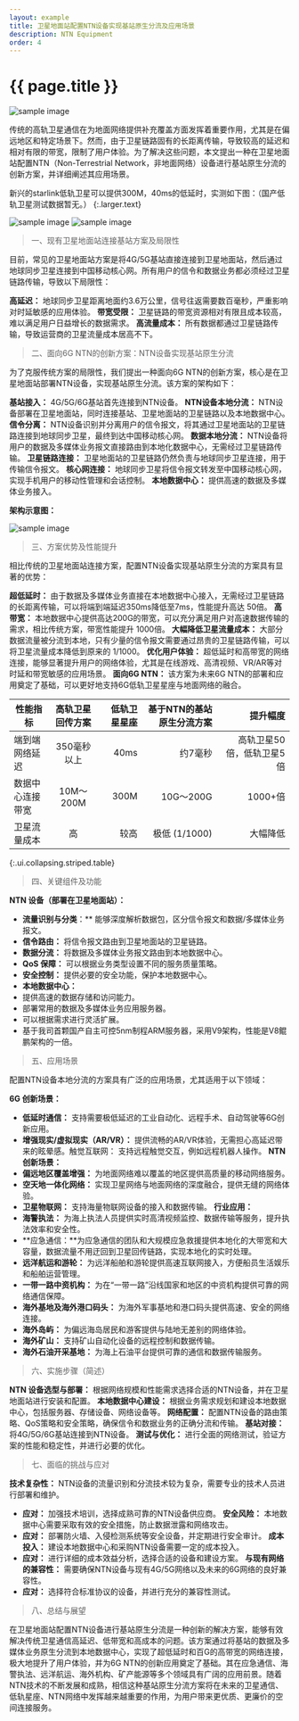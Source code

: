 ```yaml
---
layout: example
title: 卫星地面站配置NTN设备实现基站原生分流及应用场景
description: NTN Equipment
order: 4
---
```

# {{ page.title }}

![sample image](640.webp "展示图")

传统的高轨卫星通信在为地面网络提供补充覆盖方面发挥着重要作用，尤其是在偏远地区和特定场景下。然而，由于卫星链路固有的长距离传输，导致较高的延迟和相对有限的带宽，限制了用户体验。为了解决这些问题，本文提出一种在卫星地面站配置NTN（Non-Terrestrial Network，非地面网络）设备进行基站原生分流的创新方案，并详细阐述其应用场景。

新兴的starlink低轨卫星可以提供300M，40ms的低延时，实测如下图：（国产低轨卫星测试数据暂无。）
{:.larger.text}

![sample image](1.webp "速度测试")
![sample image](2.webp "统计数据")

> 一、现有卫星地面站连接基站方案及局限性

目前，常见的卫星地面站方案是将4G/5G基站直接连接到卫星地面站，然后通过地球同步卫星连接到中国移动核心网。所有用户的信令和数据业务都必须经过卫星链路传输，导致以下局限性：

**高延迟：** 地球同步卫星距离地面约3.6万公里，信号往返需要数百毫秒，严重影响对时延敏感的应用体验。
**带宽受限：** 卫星链路的带宽资源相对有限且成本较高，难以满足用户日益增长的数据需求。
**高流量成本：** 所有数据都通过卫星链路传输，导致运营商的卫星流量成本居高不下。

> 二、面向6G NTN的创新方案：NTN设备实现基站原生分流

为了克服传统方案的局限性，我们提出一种面向6G NTN的创新方案，核心是在卫星地面站部署NTN设备，实现基站原生分流。该方案的架构如下：

**基站接入：** 4G/5G/6G基站首先连接到NTN设备。
**NTN设备本地分流：** NTN设备部署在卫星地面站，同时连接基站、卫星地面站的卫星链路以及本地数据中心。
**信令分离：** NTN设备识别并分离用户的信令报文，将其通过卫星地面站的卫星链路连接到地球同步卫星，最终到达中国移动核心网。
**数据本地分流：** NTN设备将用户的数据及多媒体业务报文直接路由到本地化数据中心，无需经过卫星链路传输。
**卫星链路连接：** 卫星地面站的卫星链路仍然负责与地球同步卫星连接，用于传输信令报文。
**核心网连接：** 地球同步卫星将信令报文转发至中国移动核心网，实现手机用户的移动性管理和会话控制。
**本地数据中心：** 提供高速的数据及多媒体业务接入。

**架构示意图：**

![sample image](3.webp "架构")

> 三、方案优势及性能提升

相比传统的卫星地面站连接方案，配置NTN设备实现基站原生分流的方案具有显著的优势：

**超低延时：** 由于数据及多媒体业务直接在本地数据中心接入，无需经过卫星链路的长距离传输，可以将端到端延迟350ms降低至7ms，性能提升高达 50倍。
**高带宽：** 本地数据中心提供高达200G的带宽，可以充分满足用户对高速数据传输的需求，相比传统方案，带宽性能提升 1000倍。
**大幅降低卫星流量成本：** 大部分数据流量被分流到本地，只有少量的信令报文需要通过昂贵的卫星链路传输，可以将卫星流量成本降低到原来的 1/1000。
**优化用户体验：** 超低延时和高带宽的网络连接，能够显著提升用户的网络体验，尤其是在线游戏、高清视频、VR/AR等对时延和带宽敏感的应用场景。
**面向6G NTN：** 该方案为未来6G NTN的部署和应用奠定了基础，可以更好地支持6G低轨卫星星座与地面网络的融合。

| 性能指标 | 高轨卫星回传方案  | 低轨卫星星座 | 基于NTN的基站原生分流方案 | 提升幅度 |
|----------|:---------:|---------:|---------:|---------:|
| 端到端网络延迟     | 350毫秒以上    | 40ms    | 	约7毫秒 | 高轨卫星50倍，低轨卫星5倍 |
| 数据中心连接带宽     | 10M～200M    | 300M    | 10G～200G | 1000+倍 |
| 卫星流量成本     | 高    | 较高    | 极低 (1/1000) | 大幅降低 |
{:.ui.collapsing.striped.table}

> 四、关键组件及功能

**NTN 设备（部署在卫星地面站）：**
- **流量识别与分类**：** 能够深度解析数据包，区分信令报文和数据/多媒体业务报文。
- **信令路由：** 将信令报文路由到卫星地面站的卫星链路。
- **数据分流：** 将数据及多媒体业务报文路由到本地数据中心。
- **QoS 保障：** 可以根据业务类型设置不同的服务质量策略。
- **安全控制：** 提供必要的安全功能，保护本地数据中心。
- **本地数据中心：**
- 提供高速的数据存储和访问能力。
- 部署常用的数据及多媒体业务应用服务器。
- 可以根据需求进行灵活扩展。
- 基于我司首颗国产自主可控5nm制程ARM服务器，采用V9架构，性能是V8鲲鹏架构的一倍。

> 五、应用场景

配置NTN设备本地分流的方案具有广泛的应用场景，尤其适用于以下领域：

**6G 创新场景：**
- **低延时通信：** 支持需要极低延迟的工业自动化、远程手术、自动驾驶等6G创新应用。
- **增强现实/虚拟现实（AR/VR）：** 提供流畅的AR/VR体验，无需担心高延迟带来的眩晕感。触觉互联网： 支持远程触觉交互，例如远程机器人操作。
**NTN 创新场景：**
- **偏远地区覆盖增强：** 为地面网络难以覆盖的地区提供高质量的移动网络服务。
- **空天地一体化网络：** 实现卫星网络与地面网络的深度融合，提供无缝的网络体验。
- **卫星物联网：** 支持海量物联网设备的接入和数据传输。
**行业应用：**
- **海警执法：** 为海上执法人员提供实时高清视频监控、数据传输等服务，提升执法效率和安全性。
- **应急通信：**为应急通信的团队和大规模应急救援提供本地化的大带宽和大容量，数据流量不用迂回到卫星回传链路，实现本地化的实时处理。
- **远洋航运和游轮：** 为远洋船舶和游轮提供高速互联网接入，方便船员生活娱乐和船舶运营管理。
- **一带一路中资机构：** 为在“一带一路”沿线国家和地区的中资机构提供可靠的网络通信保障。
- **海外基地及海外港口码头：** 为海外军事基地和港口码头提供高速、安全的网络连接。
- **海外岛屿：** 为偏远海岛居民和游客提供与陆地无差别的网络体验。
- **海外矿山：** 支持矿山自动化设备的远程控制和数据传输。
- **海外石油开采基地：** 为海上石油平台提供可靠的通信和数据传输服务。

> 六、实施步骤（简述）

**NTN 设备选型与部署：** 根据网络规模和性能需求选择合适的NTN设备，并在卫星地面站进行安装和配置。
**本地数据中心建设：** 根据业务需求规划和建设本地数据中心，包括服务器、存储设备、网络设备等。
**网络配置：** 配置NTN设备的路由策略、QoS策略和安全策略，确保信令和数据业务的正确分流和传输。
**基站对接：** 将4G/5G/6G基站连接到NTN设备。
**测试与优化：** 进行全面的网络测试，验证方案的性能和稳定性，并进行必要的优化。

> 七、面临的挑战与应对

**技术复杂性：** NTN设备的流量识别和分流技术较为复杂，需要专业的技术人员进行部署和维护。
- **应对：** 加强技术培训，选择成熟可靠的NTN设备供应商。
**安全风险：** 本地数据中心需要采取有效的安全措施，防止数据泄露和网络攻击。
- **应对：** 部署防火墙、入侵检测系统等安全设备，并定期进行安全审计。
**成本投入：** 建设本地数据中心和采购NTN设备需要一定的成本投入。
- **应对：** 进行详细的成本效益分析，选择合适的设备和建设方案。
**与现有网络的兼容性：** 需要确保NTN设备与现有4G/5G网络以及未来的6G网络的良好兼容性。
- **应对：** 选择符合标准协议的设备，并进行充分的兼容性测试。

> 八、总结与展望

在卫星地面站配置NTN设备进行基站原生分流是一种创新的解决方案，能够有效解决传统卫星通信高延迟、低带宽和高成本的问题。该方案通过将基站的数据及多媒体业务原生分流到本地数据中心，实现了超低延时和百G的高带宽的网络连接，极大地提升了用户体验，并为6G NTN的创新应用奠定了基础。其在应急通信、海警执法、远洋航运、海外机构、矿产能源等多个领域具有广阔的应用前景。随着NTN技术的不断发展和成熟，相信这种基站原生分流方案将在未来的卫星通信、低轨星座、NTN网络中发挥越来越重要的作用，为用户带来更优质、更廉价的空间连接服务。